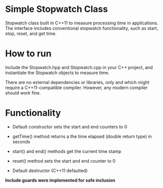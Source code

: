 # Simple Stopwatch Class
Stopwatch class built in C++11 to measure processing time in applications. The interface includes conventional stopwatch functionality, such as start, stop, reset, and get time.

# How to run

Include the Stopwatch.hpp and Stopwatch.cpp in your C++ project, and instantiate the Stopwatch objects to measure time.

There are no external dependencies or libraries, only <thread> and <chrono> which might require a C++11-compatible compiler. However, any modern compiler should work fine. 

# Functionality

* Default constructor sets the start and end counters to 0

* getTime() method returns a the time elapsed (double return type) in seconds

* start() and end() methods get the current time stamp

* reset() method sets the start and end counter to 0

* Default destructor (C++11 defaulted)

**Include guards were implemented for safe inclusion**


